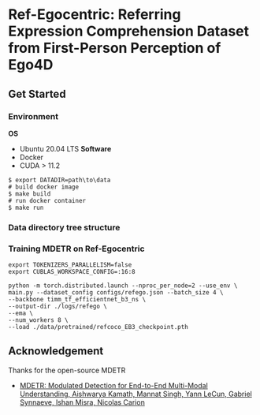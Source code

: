 # Ref-Egocentric: Referring Expression Comprehension Dataset from First-Person Perception of Ego4D

## Get Started

### Environment
**OS**
- Ubuntu 20.04 LTS
**Software**
- Docker
- CUDA > 11.2

```
$ export DATADIR=path\to\data
# build docker image
$ make build
# run docker container
$ make run
```

### Data directory tree structure

### Training MDETR on Ref-Egocentric
```
export TOKENIZERS_PARALLELISM=false
export CUBLAS_WORKSPACE_CONFIG=:16:8

python -m torch.distributed.launch --nproc_per_node=2 --use_env \
main.py --dataset_config configs/refego.json --batch_size 4 \
--backbone timm_tf_efficientnet_b3_ns \
--output-dir ./logs/refego \
--ema \
--num_workers 8 \
--load ./data/pretrained/refcoco_EB3_checkpoint.pth
```

## Acknowledgement
Thanks for the open-source MDETR
* [MDETR: Modulated Detection for End-to-End Multi-Modal Understanding, Aishwarya Kamath, Mannat Singh, Yann LeCun, Gabriel Synnaeve, Ishan Misra, Nicolas Carion](https://github.com/ashkamath/mdetr)